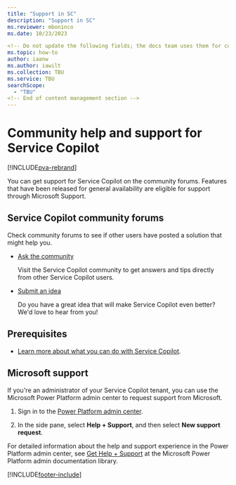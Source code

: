 ```yaml
---
title: "Support in SC"
description: "Support in SC"
ms.reviewer: mboninco
ms.date: 10/23/2023

<!-- Do not update the following fields; the docs team uses them for content management -->
ms.topic: how-to
author: iaanw
ms.author: iawilt
ms.collection: TBU
ms.service: TBU
searchScope:
  - "TBU"
<!-- End of content management section -->
---
```


# Community help and support for Service Copilot

[!INCLUDE[pva-rebrand](includes/pva-rebrand.md)]

You can get support for Service Copilot on the community forums. Features that have been released for general availability are eligible for support through Microsoft Support.

## Service Copilot community forums

Check community forums to see if other users have posted a solution that might help you.

- [Ask the community](https://go.microsoft.com/fwlink/?linkid=2249230)

    Visit the Service Copilot community to get answers and tips directly from other Service Copilot users.

- [Submit an idea](https://go.microsoft.com/fwlink/?linkid=2250300)

    Do you have a great idea that will make Service Copilot even better? We'd love to hear from you!

## Prerequisites

- [Learn more about what you can do with Service Copilot](fundamentals-what-is-service-copilot.md).

## Microsoft support

If you're an administrator of your Service Copilot tenant, you can use the Microsoft Power Platform admin center to request support from Microsoft.

1. Sign in to the [Power Platform admin center](https://admin.powerplatform.microsoft.com/).

1. In the side pane, select **Help + Support**, and then select **New support request**.

For detailed information about the help and support experience in the Power Platform admin center, see [Get Help + Support](/power-platform/admin/get-help-support) at the Microsoft Power Platform admin documentation library.

[!INCLUDE[footer-include](includes/footer-banner.md)]
